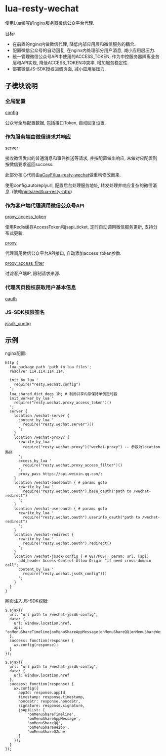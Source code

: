 # lua-resty-wechat

使用Lua编写的nginx服务器微信公众平台代理.

目标:
* 在前置的nginx内做微信代理, 降低内部应用层和微信服务的耦合.
* 配置微信公众号的自动回复, 在nginx内处理部分用户消息, 减小应用层压力.
* 统一管理微信公众号API中使用的ACCESS_TOKEN, 作为中控服务器隔离业务层和API实现, 降低ACCESS_TOKEN冲突率, 增加服务稳定性.
* 部署微信JS-SDK授权回调页面, 减小应用层压力.

## 子模块说明

### 全局配置

  [config](https://github.com/CharLemAznable/lua-resty-wechat/blob/master/lib/resty/wechat/config.lua)

  公众号全局配置数据, 包括接口Token, 自动回复设置.

### 作为服务端由微信请求并响应

  [server](https://github.com/CharLemAznable/lua-resty-wechat/blob/master/lib/resty/wechat/server.lua)

  接收微信发出的普通消息和事件推送等请求, 并按配置做出响应, 未做对应配置则按微信要求返回success.

  此部分核心代码由[aCayF/lua-resty-wechat](https://github.com/aCayF/lua-resty-wechat)做重构修改而来.

  使用config.autoreplyurl, 配置后台处理服务地址, 转发处理并响应复杂的微信消息. (依赖[pintsized/lua-resty-http](https://github.com/pintsized/lua-resty-http))

### 作为客户端代理调用微信公众号API

  [proxy_access_token](https://github.com/CharLemAznable/lua-resty-wechat/blob/master/lib/resty/wechat/proxy_access_token.lua)

  使用Redis缓存AccessToken和jsapi_ticket, 定时自动调用微信服务更新, 支持分布式更新.

  [proxy](https://github.com/CharLemAznable/lua-resty-wechat/blob/master/lib/resty/wechat/proxy.lua)

  代理调用微信公众平台API接口, 自动添加access_token参数.

  [proxy_access_filter](https://github.com/CharLemAznable/lua-resty-wechat/blob/master/lib/resty/wechat/proxy_access_filter.lua)

  过滤客户端IP, 限制请求来源.

### 代理网页授权获取用户基本信息

  [oauth](https://github.com/CharLemAznable/lua-resty-wechat/blob/master/lib/resty/wechat/oauth.lua)

### JS-SDK权限签名

  [jssdk_config](https://github.com/CharLemAznable/lua-resty-wechat/blob/master/lib/resty/wechat/jssdk_config.lua)

## 示例

  nginx配置:

    http {
      lua_package_path 'path to lua files';
      resolver 114.114.114.114;

      init_by_lua '
        require("resty.wechat.config")
      ';
      lua_shared_dict dogs 1M; # 利用共享内存保持单例定时器
      init_worker_by_lua '
        require("resty.wechat.proxy_access_token")()
      ';
      server {
        location /wechat-server {
          content_by_lua '
            require("resty.wechat.server")()
          ';
        }
        location /wechat-proxy/ {
          rewrite_by_lua '
            require("resty.wechat.proxy")("wechat-proxy") -- 参数为location路径
          ';
          access_by_lua '
            require("resty.wechat.proxy_access_filter")()
          ';
          proxy_pass https://api.weixin.qq.com/;
        }
        location /wechat-baseoauth { # param: goto
          rewrite_by_lua '
            require("resty.wechat.oauth").base_oauth("path to /wechat-redirect")
          ';
        }
        location /wechat-useroauth { # param: goto
          rewrite_by_lua '
            require("resty.wechat.oauth").userinfo_oauth("path to /wechat-redirect")
          ';
        }
        location /wechat-redirect {
          rewrite_by_lua '
            require("resty.wechat.oauth").redirect()
          ';
        }
        location /wechat-jssdk-config { # GET/POST, param: url, [api]
          add_header Access-Control-Allow-Origin "if need cross-domain call";
          content_by_lua '
            require("resty.wechat.jssdk_config")()
          ';
        }
      }
    }

  网页注入JS-SDK权限:

    $.ajax({
      url: "url path to /wechat-jssdk-config",
      data: {
        url: window.location.href,
        api: "onMenuShareTimeline|onMenuShareAppMessage|onMenuShareQQ|onMenuShareWeibo|onMenuShareQZone"
      },
      success: function(response) {
        wx.config(response);
      }
    });

    $.ajax({
      url: "url path to /wechat-jssdk-config",
      data: {
        url: window.location.href
      },
      success: function(response) {
        wx.config({
          appId: response.appId,
          timestamp: response.timestamp,
          nonceStr: response.nonceStr,
          signature: response.signature,
          jsApiList: [
              'onMenuShareTimeline',
              'onMenuShareAppMessage',
              'onMenuShareQQ',
              'onMenuShareWeibo',
              'onMenuShareQZone'
          ]
        });
      }
    });
